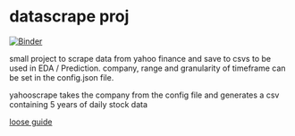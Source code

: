 # datascrape proj

[![Binder](https://mybinder.org/badge_logo.svg)](https://mybinder.org/v2/gh/RJBraith/datascrape-proj/HEAD)

 small project to scrape data from yahoo finance and save to csvs to be used in EDA / Prediction.
 company, range and granularity of timeframe can be set in the config.json file.

yahooscrape takes the company from the config file and generates a csv containing 5 years of daily stock data

[loose guide](https://www.youtube.com/watch?v=SauRW1Vok44)
